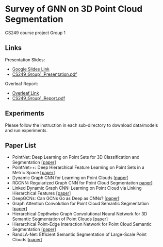 # Survey of GNN on 3D Point Cloud Segmentation
CS249 course project Group 1

## Links
Presentation Slides:
- [Google Slides Link](https://docs.google.com/presentation/d/19TYVHsklaDaveOixv93qcWfy2BNE9tSaR0F59Ma2ILo/edit?usp=sharing)
- [CS249\_Group1\_Presentation.pdf](./CS249_Group1_Presentation.pdf)

Overleaf Report:
- [Overleaf Link](https://www.overleaf.com/read/mybhkcntbcfk)
- [CS249\_Group1\_Report.pdf](./CS249_Group1_Report.pdf)

## Experiments
Please follow the instruction in each sub-directory to download data/models and run experiments.

## Paper List
- PointNet: Deep Learning on Point Sets for 3D Classification and Segmentation [[paper](https://openaccess.thecvf.com/content_cvpr_2017/html/Qi_PointNet_Deep_Learning_CVPR_2017_paper.html)]
- PointNet++: Deep Hierarchical Feature Learning on Point Sets in a Metric Space [[paper](https://papers.nips.cc/paper/2017/hash/d8bf84be3800d12f74d8b05e9b89836f-Abstract.html)]
- Dynamic Graph CNN for Learning on Point Clouds [[paper](https://dl.acm.org/doi/10.1145/3326362)]
- RGCNN: Regularized Graph CNN for Point Cloud Segmentation [paper](https://dl.acm.org/doi/10.1145/3240508.3240621)]
- Linked Dynamic Graph CNN: Learning on Point Cloud via Linking Hierarchical Features [[paper](https://arxiv.org/abs/1904.10014)]
- DeepGCNs: Can GCNs Go as Deep as CNNs? [[paper](https://openaccess.thecvf.com/content_ICCV_2019/html/Li_DeepGCNs_Can_GCNs_Go_As_Deep_As_CNNs_ICCV_2019_paper.html)]
- Graph Attention Convolution for Point Cloud Semantic Segmentation [[paper](https://openaccess.thecvf.com/content_CVPR_2019/html/Wang_Graph_Attention_Convolution_for_Point_Cloud_Semantic_Segmentation_CVPR_2019_paper.html)]
- Hierarchical Depthwise Graph Convolutional Neural Network for 3D Semantic Segmentation of Point Clouds [[paper](https://ieeexplore.ieee.org/abstract/document/8794052)]
- Hierarchical Point-Edge Interaction Network for Point Cloud Semantic Segmentation [[paper](https://openaccess.thecvf.com/content_ICCV_2019/html/Jiang_Hierarchical_Point-Edge_Interaction_Network_for_Point_Cloud_Semantic_Segmentation_ICCV_2019_paper.html)]
- RandLA-Net: Efficient Semantic Segmentation of Large-Scale Point Clouds [[paper](https://openaccess.thecvf.com/content_CVPR_2020/html/Hu_RandLA-Net_Efficient_Semantic_Segmentation_of_Large-Scale_Point_Clouds_CVPR_2020_paper.html)]
